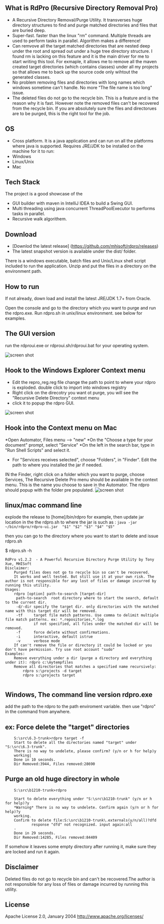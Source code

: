 ## What is RdPro (Recursive Directory Removal Pro)

* A Recursive Directory Removal/Purge Utility.  It transverses huge directory structures to find and purge matched directories and files that are buried deep. 
* Super-fast. faster than the linux "rm" command.  Multiple threads are used to perform tasks in parallel. Algorithm makes a difference! 
* Can remvove all the target matched directories that are nested deep under the root and spread out under a huge tree directory structure. I found rm is lacking on this feature and it is the main driver for me to start writing this tool. For exmaple, it allows me to remove all the maven created target directories (which contains classes) under all my projects so that allows me to back up the source code only wihtout the generated classes. 
* No problem removing files and directories with long names which windows sometime can't handle.  No more “The file name is too long" issue. 
* The deleted files do not go to the recycle bin. This is a feature and is the reason why it is fast. However note the removed files can't be recovered from the recycle bin. If you are absolutely sure the files and directorues are to be purged, this is the right tool for the job. 

## OS 
*  Cross platform. It is a java application and can run on all the platforms where java is supported. Requires JRE/JDK to be installed on the machine for it to run:
*  Windows 
*  Linux/Unix
*  Mac

## Tech Stack
The project is a good showcase of the 
* GUI builder with maven in IntelliJ IDEA to build a Swing GUI.
* Multi threading using java concurrent ThreadPoolExecutor to performs tasks in parallel.
* Recursive walk algorithem.

## Download

- [Downlod the latest release] (https://github.com/mhisoft/rdpro/releases)
- The latest snapshot version is available under the dist/ folder.

There is a windows executable, batch files and Unix/Linux shell script included to run the application. Unzip and put the files in a directory on the environment path. 

## How to run

If not already, down load and install the latest JRE/JDK 1.7+ from Oracle.

Open the console and go to the directory which you want to purge and run the rdpro.exe.  Run rdpro.sh in unix/linux environment. see below for examples.

## The GUI version 
run the rdproui.exe or rdproui.sh/rdproui.bat for your operating system. 

![screen shot](doc/Screen%20Shot%202015-11-29%20at%2012.52.25%20PM.png "rdproui.exe screenshot")


## Hook to the Windows Explorer Context menu
- Edit the repro_reg.reg file change the path to point to where your rdpro is exploded.
double click to import into windows registry
- Right click on the direcotry you want ot purge, you will see the "Recursive Delete Directory" context menu
- click it to popup the rdpro GUI.

![screen shot](doc/11-22-2014%201-14-12%20PM(2).png "Windows exploer context menu")

## Hook into the Context menu on Mac

*Open Automator, Files menu --> "new"
*On the "Choose a type for your document" prompt, select "Service"
*On the left in the search bar, type in "Run Shell Scripts" and select it.
* For "Services receives selected", choose "Folders", in "Finder". Edit the path to where you installed the jar if needed.

IN the Finder, right click on a folder which you want to purge, choose Services, The Recursive Delete Pro menu should be available in the context menu. This is the name you choose to save in the Automator.  The rdpro should popup with the folder pre populated. 
![screen shot](doc/rdpro-automator-setup.png "Create service using Automator")

## linux/mac command line 
explode the release to [home]/bin/rdpro for example, then update jar location in the the rdpro.sh to where the jar is
such as :
       `java -jar ~/bin/rdpro/rdpro-ui.jar  "$1" "$2" "$3" "$4" "$5"`

then you can go to the directory where you want to start to delete and issue rdpro.sh 

$ rdpro.sh -h

```
RdPro v1.2.2  - A Powerful Recursive Directory Purge Utility by Tony Xue, MHISoft
Disclaimer:
	Purged files does not go to recycle bin so can't be recovered.
	It works and well tested. But still use it at your own risk. The author is not responsible for any lost of files or damage incurred by running this utility.
Usages:
    rdpro [option] path-to-search [target-dir] 
	 path-to-search  root directory where to start the search, default to the current dir.
	 -d/-dir specify the target dir. only directories with the matched name with this target dir will be removed.  
	 -tf     target file match patterns. Use comma to delimit multiple file match patterns. ex: *.repositories,*.log
	         if not specified, all files under the matched dir will be removed. 
	 -f      force delete without confirmations. 
	 -i      interactive, default istrue
	 -v      verbose mode
	If can't remove the file or directory it could be locked or you don't have permission. Try use root account "sudo"
Examples:
	Remove everything under a dir (purge a directory and everything under it): rdpro c:\mytempfiles
	Remove all directories that matches a specified name recursively: 
		rdpro s:\projects -d target 
		rdpro s:\projects target
      
```       

##  Windows, The command line version rdpro.exe
add the path to the rdpro to the path enviroment variable. then  use "rdpro" in  the command from anywhere. 



## ex: Force delete the "target" directories 

```
	S:\src\6.3-trunk>rdpro target -f
	Start to delete all the directories named "target" under "S:\src\6.3-trunk".
	There is no way to undelete, please confirm? (y/n or h for help)y
	working|
	Done in 10 seconds.
	Dir Removed:3944, Files removed:28690
```

## Purge an old huge directory in whole

```
	S:\src\b1210-trunk>rdpro

	Start to delete everything under "S:\src\b1210-trunk" (y/n or h for help)?y
 	*Warning* There is no way to undelete. Confirm again (y/n or h for help)?y
	working.
	Confirm to delete file:S:\src\b1210-trunk\.externals(y/n/all)?dfd
        	response "dfd" not recognized. input again:all
	-
	Done in 29 seconds.
	Dir Removed:14285, Files removed:84409
```


If somehow it leaves some empty directory after running it, make sure they are locked and run it again. 

## Disclaimer
Deleted files do not go to recycle bin and can't be recovered.The author is not responsible for any loss of files or damage incurred by running this utility.

## License
Apache License 2.0, January 2004 http://www.apache.org/licenses/
